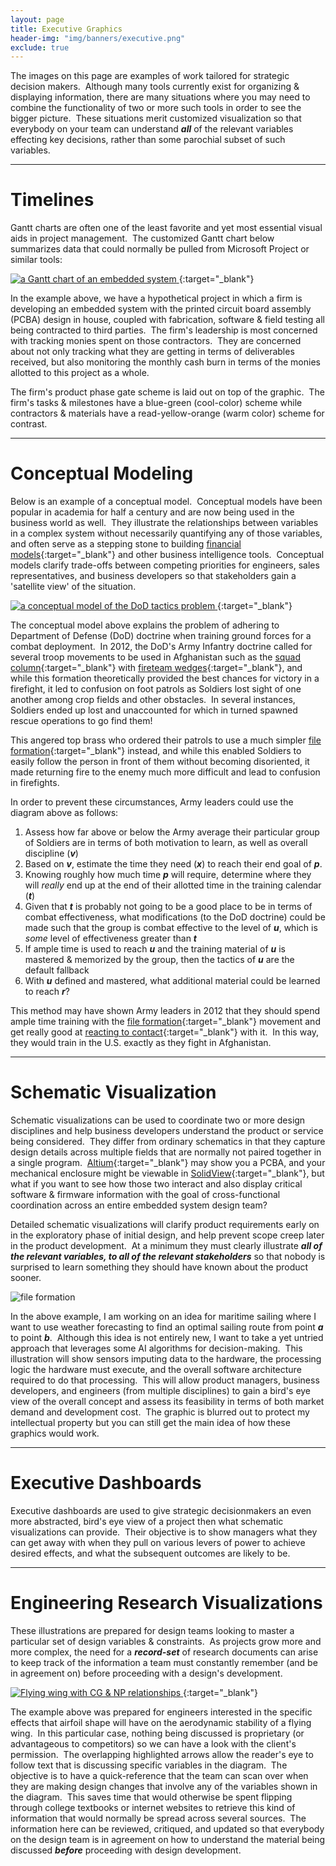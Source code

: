 ```yaml
---
layout: page
title: Executive Graphics
header-img: "img/banners/executive.png"
exclude: true
---
```


The images on this page are examples of work tailored for strategic decision makers.&nbsp;  Although many tools currently exist  for organizing & displaying information, there are many situations where you may need to combine the functionality of two or more such tools in order to see the bigger picture.&nbsp;  These situations merit customized visualization so that everybody on your team can understand ***all*** of the relevant variables effecting key decisions, rather than some parochial subset of such variables.&nbsp;

---

# Timelines
Gantt charts are often one of the least favorite and yet most essential visual aids in project management.&nbsp;  The customized Gantt chart below summarizes data that could normally be pulled from Microsoft Project or similar tools:

[
![a Gantt chart of an embedded system](https://i.imgur.com/SiWSD1O.jpg)
](https://drive.google.com/file/d/1qg9KrtAckh5Ny2YoSbXlpb5pzjoz__UJ/view?usp=sharing){:target="_blank"}

In the example above, we have a hypothetical project in which a firm is developing an embedded system with the printed circuit board assembly (PCBA) design in house, coupled with fabrication, software & field testing all being contracted to third parties.&nbsp;  The firm's leadership is most concerned with tracking monies spent on those contractors.&nbsp; They are concerned about not only tracking what they are getting in terms of deliverables received, but also monitoring the monthly cash burn in terms of the monies allotted to this project as a whole.

The firm's product phase gate scheme is laid out on top of the graphic.&nbsp;  The firm's tasks & milestones have a blue-green (cool-color) scheme while contractors & materials have a read-yellow-orange (warm color) scheme for contrast.&nbsp;

---

# Conceptual Modeling
Below is an example of a conceptual model.&nbsp;  Conceptual models have been popular in academia for half a century and are now being used in the business world as well.&nbsp;  They illustrate the relationships between variables in a complex system without necessarily quantifying any of those variables, and often serve as a stepping stone to building [financial models](https://en.wikipedia.org/wiki/Financial_modeling){:target="_blank"} and other business intelligence tools.&nbsp;  Conceptual models clarify trade-offs between competing priorities for engineers, sales representatives, and business developers so that stakeholders gain a 'satellite view' of the situation.

[
![a conceptual model of the DoD tactics problem](https://i.imgur.com/nz6OLod.jpg)
](https://drive.google.com/file/d/1rfocN4U9ryb-f-Bcz8MBOomwHPrF6QAI/view?usp=sharing){:target="_blank"}

The conceptual model above explains the problem of adhering to Department of Defense (DoD) doctrine when training ground forces for a combat deployment.&nbsp;  In 2012, the DoD's Army Infantry doctrine called for several troop movements to be used in Afghanistan such as the [squad column](https://www.globalsecurity.org/military/library/policy/army/fm/3-21-9/chap3.htm#fig3-10){:target="_blank"} with [fireteam wedges](https://en.wikipedia.org/wiki/Flying_wedge){:target="_blank"}, and while this formation theoretically provided the best chances for victory in a firefight, it led to confusion on foot patrols as Soldiers lost sight of one another among crop fields and other obstacles.&nbsp;  In several instances, Soldiers ended up lost and unaccounted for which in turned spawned rescue operations to go find them!&nbsp;

This angered top brass who ordered their patrols to use a much simpler [file formation](https://www.globalsecurity.org/military/library/policy/army/fm/3-21-9/chap3.htm#fig3-9){:target="_blank"} instead, and while this enabled Soldiers to easily follow the person in front of them without becoming disoriented, it made returning fire to the enemy much more difficult and lead to confusion in firefights.&nbsp;

In order to prevent these circumstances, Army leaders could use the diagram above as follows:
1. Assess how far above or below the Army average their particular group of Soldiers are in terms of both motivation to learn, as well as overall discipline (***v***)
2. Based on ***v***, estimate the time they need (***x***) to reach their end goal of ***p***.
3. Knowing roughly how much time ***p*** will require, determine where they will *really* end up at the end of their allotted time in the training calendar (***t***)
4. Given that ***t*** is probably not going to be a good place to be in terms of combat effectiveness, what modifications (to the DoD doctrine) could be made such that the group is combat effective to the level of ***u***, which is *some* level of effectiveness greater than ***t***
5. If ample time is used to reach ***u*** and the training material of ***u*** is mastered & memorized by the group, then the tactics of ***u*** are the default fallback
6. With ***u*** defined and mastered, what additional material could be learned to reach ***r***?

This method may have shown Army leaders in 2012 that they should spend ample time training with the [file formation](https://www.globalsecurity.org/military/library/policy/army/fm/3-21-9/chap3.htm#fig3-7){:target="_blank"} movement and get really good at [reacting to contact](https://www.youtube.com/watch?v=kHDsQftUzEo){:target="_blank"} with it.&nbsp;  In this way, they would train in the U.S. exactly as they fight in Afghanistan.&nbsp;

---

# Schematic Visualization

Schematic visualizations can be used to coordinate two or more design disciplines and help business developers understand the product or service being considered.&nbsp;  They differ from ordinary schematics in that they capture design details across multiple fields that are normally not paired together in a single program.&nbsp;  [Altium](https://www.altium.com/){:target="_blank"} may show you a PCBA, and your mechanical enclosure might be viewable in [SolidView](https://www.solidworks.com/partner-product/solidview){:target="_blank"}, but what if you want to see how those two interact and also display critical software & firmware information with the goal of cross-functional coordination across an entire embedded system design team?&nbsp;

 Detailed schematic visualizations will clarify product requirements early on in the exploratory phase of initial design, and help prevent scope creep later in the product development.&nbsp;  At a minimum they must clearly illustrate ***all of the relevant variables, to all of the relevant stakeholders*** so that nobody is surprised to learn something they should have known about the product sooner.&nbsp;

![file formation](https://i.imgur.com/1cVhZKs.jpg)

In the above example, I am working on an idea for maritime sailing where I want to use weather forecasting to find an optimal sailing route from point ***a*** to point ***b***.&nbsp;  Although this idea is not entirely new, I want to take a yet untried approach that leverages some AI algorithms for decision-making.&nbsp; This illustration will show sensors imputing data to the hardware, the processing logic the hardware must execute, and the overall software architecture required to do that processing.&nbsp;  This will allow product managers, business developers, and engineers (from multiple disciplines) to gain a bird's eye view of the overall concept and assess its feasibility in terms of both market demand and development cost.&nbsp;  The graphic is blurred out to protect my intellectual property but you can still get the main idea of how these graphics would work.&nbsp;

---

# Executive Dashboards

Executive dashboards are used to give strategic decisionmakers an even more abstracted, bird's eye view of a project then what schematic visualizations can provide.&nbsp;  Their objective is to show managers what they can get away with when they pull on various levers of power to achieve desired effects, and what the subsequent outcomes are likely to be.   

---

# Engineering Research Visualizations

These illustrations are prepared for design teams looking to master a particular set of design variables & constraints.&nbsp;  As projects grow more and more complex, the need for a ***record-set*** of research documents can arise to keep track of the information a team must constantly remember (and be in agreement on) before proceeding with a design's development.&nbsp;

[
![Flying wing with CG & NP relationships](https://i.imgur.com/1Uipt1j.jpg)
](https://drive.google.com/file/d/1cOy_WyES-JKWwWHaqkR8IBnC_pGlNGtW/view?usp=sharing){:target="_blank"}

The example above was prepared for engineers interested in the specific effects that airfoil shape will have on the aerodynamic stability of a flying wing.&nbsp;  In this particular case, nothing being discussed is proprietary (or advantageous to competitors) so we can have a look with the client's permission.&nbsp;  The overlapping highlighted arrows allow the reader's eye to follow text that is discussing specific variables in the diagram.&nbsp;  The objective is to have a quick-reference that the team can scan over when they are making design changes that involve any of the variables shown in the diagram.&nbsp;  This saves time that would otherwise be spent flipping through college textbooks or internet websites to retrieve this kind of information that would normally be spread across several sources.&nbsp;  The information here can be reviewed, critiqued, and updated so that everybody on the design team is in agreement on how to understand the material being discussed ***before*** proceeding with design development.&nbsp;
